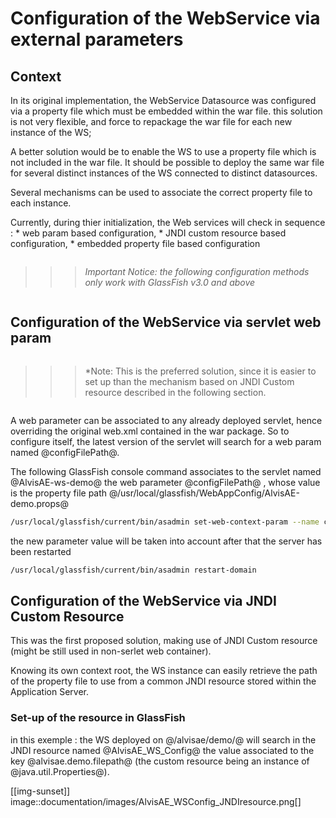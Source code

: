 # Configuration of the WebService via external parameters

## Context

In its original implementation, the WebService Datasource was configured via a property file which must be embedded within the war file.
this solution is not very flexible, and force to repackage the war file for each new instance of the WS;

A better solution would be to enable the WS to use a property file which is not included in the war file. 
It should be possible to deploy the same war file for several distinct instances of the WS connected to distinct datasources.

Several mechanisms can be used to associate the correct property file to each instance.

Currently, during thier initialization, the Web services will check in sequence :
	* web param based configuration,
	* JNDI custom resource based configuration,
	* embedded property file based configuration


<pre></pre>
>>>*Important Notice: the following configuration methods only work with GlassFish v3.0 and above*
<pre></pre>

## Configuration of the WebService via servlet web param
<pre></pre>
>>>*Note: This is the preferred solution, since it is easier to set up than the mechanism based on JNDI Custom resource described in the following section.
<pre></pre>

A web parameter can be associated to any already deployed servlet, hence overriding the original web.xml contained in the war package.
So to configure itself, the latest version of the servlet will search for a web param named @configFilePath@.

The following GlassFish console command associates to the servlet named @AlvisAE-ws-demo@ the web parameter @configFilePath@ , whose value is the property file path @/usr/local/glassfish/WebAppConfig/AlvisAE-demo.props@ 
```sh
/usr/local/glassfish/current/bin/asadmin set-web-context-param --name configFilePath --value '/usr/local/glassfish/WebAppConfig/AlvisAE-demo.props' 'AlvisAE-ws-demo'
``` 

the new parameter value will be taken into account after that the server has been restarted
```sh 
/usr/local/glassfish/current/bin/asadmin restart-domain 
``` 


## Configuration of the WebService via JNDI Custom Resource

This was the first proposed solution, making use of JNDI Custom resource (might be still used in non-serlet web container).


Knowing its own context root, the WS instance can easily retrieve the path of the property file to use from a common JNDI resource stored within the Application Server.


### Set-up of the resource in GlassFish

in this exemple :
the WS deployed on @/alvisae/demo/@ will search in the JNDI resource named @AlvisAE_WS_Config@ the value associated to the key @alvisae.demo.filepath@ 
(the custom resource being an instance of @java.util.Properties@).

[[img-sunset]]
image::documentation/images/AlvisAE_WSConfig_JNDIresource.png[]
